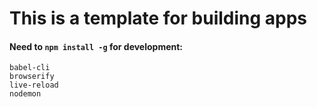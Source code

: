# This is a template for building apps

#### Need to `npm install -g` for development:
```
babel-cli
browserify
live-reload
nodemon
```
